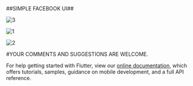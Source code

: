 ##SIMPLE FACEBOOK UI##

![3](https://user-images.githubusercontent.com/96062970/156944040-42f0292e-b107-4253-a824-54f72a7d14ea.png)

![1](https://user-images.githubusercontent.com/96062970/156944079-8dfe2e3d-985c-40ae-bbdd-423513db9f1f.png)

![2](https://user-images.githubusercontent.com/96062970/156944082-f9a8ea36-3892-4963-bcdf-4abb769ea466.png)


#YOUR COMMENTS AND SUGGESTIONS ARE WELCOME.

For help getting started with Flutter, view our
[online documentation](https://flutter.dev/docs), which offers tutorials,
samples, guidance on mobile development, and a full API reference.

